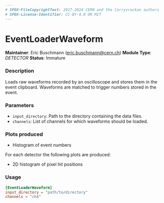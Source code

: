 ```yaml
---
# SPDX-FileCopyrightText: 2017-2024 CERN and the Corryvreckan authors
# SPDX-License-Identifier: CC-BY-4.0 OR MIT
---
```

# EventLoaderWaveform
**Maintainer**: Eric Buschmann (eric.buschmann@cern.ch)
**Module Type**: *DETECTOR*
**Status**: Immature

### Description
Loads raw waveforms recorded by an oscilloscope and stores them in the event clipboard. 
Waveforms are matched to trigger numbers stored in the event.

### Parameters
* `input_directory`: Path to the directory containing the data files.
* `channels`: List of channels for which waveforms should be loaded.

### Plots produced
* Histogram of event numbers

For each detector the following plots are produced:

* 2D histogram of pixel hit positions

### Usage
```toml
[EventLoaderWaveform]
input_directory = "path/to/directory"
channels = "ch4"
```
